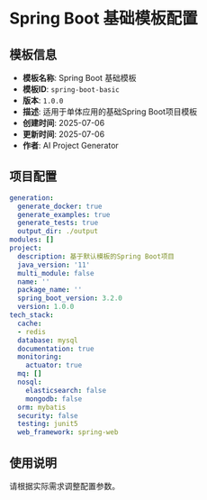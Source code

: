 # Spring Boot 基础模板配置

## 模板信息

- **模板名称**: Spring Boot 基础模板
- **模板ID**: `spring-boot-basic`
- **版本**: `1.0.0`
- **描述**: 适用于单体应用的基础Spring Boot项目模板
- **创建时间**: 2025-07-06
- **更新时间**: 2025-07-06
- **作者**: AI Project Generator

## 项目配置

```yaml
generation:
  generate_docker: true
  generate_examples: true
  generate_tests: true
  output_dir: ./output
modules: []
project:
  description: 基于默认模板的Spring Boot项目
  java_version: '11'
  multi_module: false
  name: ''
  package_name: ''
  spring_boot_version: 3.2.0
  version: 1.0.0
tech_stack:
  cache:
  - redis
  database: mysql
  documentation: true
  monitoring:
    actuator: true
  mq: []
  nosql:
    elasticsearch: false
    mongodb: false
  orm: mybatis
  security: false
  testing: junit5
  web_framework: spring-web

```

## 使用说明

请根据实际需求调整配置参数。
